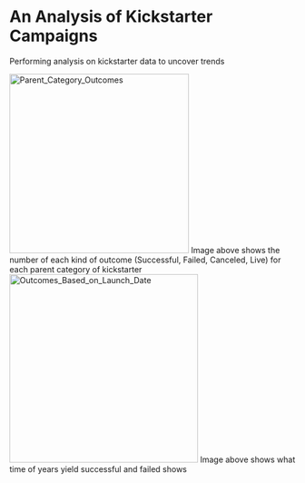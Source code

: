 # An Analysis of Kickstarter Campaigns 
Performing analysis on kickstarter data to uncover trends

<img width="316" alt="Parent_Category_Outcomes" src="https://user-images.githubusercontent.com/102189324/161180625-b10eb85d-3cf3-4e2d-9f5e-da70678fc727.png">
Image above shows the number of each kind of outcome (Successful, Failed, Canceled, Live) for each parent category of kickstarter

<img width="332" alt="Outcomes_Based_on_Launch_Date" src="https://user-images.githubusercontent.com/102189324/161181027-da231958-4951-4ed3-96f8-dbdf5e94d4bd.png">
Image above shows what time of years yield successful and failed shows

